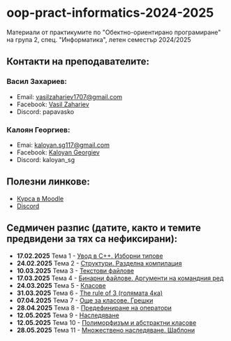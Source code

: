# oop-pract-informatics-2024-2025
Материали от практикумите по "Обектно-ориентирано програмиране" на група 2, спец. "Информатика", летен семестър 2024/2025

## Контакти на преподавателите:

### Васил Захариев:

- Email: vasilzahariev1707@gmail.com
- Facebook: [Vasil Zahariev](https://www.facebook.com/vasil.zahariev.75/)
- Discord: papavasko

### Калоян Георгиев:

- Emai: kaloyan.sg117@gmail.com
- Facebook: [Kaloyan Georgiev](https://www.facebook.com/kaloqn.georgiew)
- Discord: kaloyan_sg

## Полезни линкове:

- [Курса в Moodle](https://learn.fmi.uni-sofia.bg/course/view.php?id=10995)
- [Discord](https://discord.gg/gdwPfWDWuJ)

## Седмичен разпис (датите, както и темите предвидени за тях са нефиксирани):

- **17.02.2025** Тема 1 - [Увод в C++. Изборни типове](./01-Hello-Cpp/)
- **24.02.2025** Тема 2 - [Структури. Разделна компилация](./02-Structures/)
- **10.03.2025** Тема 3 - [Текстови файлове](./03-Text-Files/)
- **17.03.2025** Тема 4 - [Бинарни файлове. Аргументи на командния ред](./04-Binary-Files/)
- **24.03.2025** Тема 5 - [Класове](./05-Classes/)
- **31.03.2025** Тема 6 - [The rule of 3 (голямата 4ка)](./)
- **07.04.2025** Тема 7 - [Още за класове. Грешки](./07-More-on-Classes/)
- **28.04.2025** Тема 8 - [Предефиниране на оператори](./08-Operator-Overloading/)
- **12.05.2025** Тема 9 - [Наследяване](./09-Inheritance/)
- **12.05.2025** Тема 10 - [Полиморфизъм и абстрактни класове](./10-Polymorphism-And-Absctract-Classes/)
- **28.05.2025** Тема 11 - [Множествено наследяване. Шаблони](./11-Multiple-Inheritance-And-Templates/)
